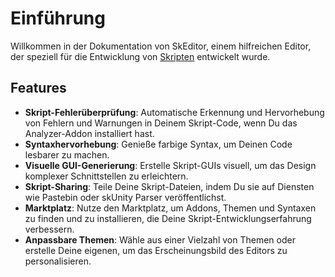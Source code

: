 # Einführung

Willkommen in der Dokumentation von SkEditor, einem hilfreichen Editor, der speziell für die Entwicklung von [Skripten](https://github.com/SkriptLang/Skript) entwickelt wurde.

## Features

- **Skript-Fehlerüberprüfung**: Automatische Erkennung und Hervorhebung von Fehlern und Warnungen in Deinem Skript-Code, wenn Du das Analyzer-Addon installiert hast.
- **Syntaxhervorhebung**: Genieße farbige Syntax, um Deinen Code lesbarer zu machen.
- **Visuelle GUI-Generierung**: Erstelle Skript-GUIs visuell, um das Design komplexer Schnittstellen zu erleichtern.
- **Skript-Sharing**: Teile Deine Skript-Dateien, indem Du sie auf Diensten wie Pastebin oder skUnity Parser veröffentlichst.
- **Marktplatz**: Nutze den Marktplatz, um Addons, Themen und Syntaxen zu finden und zu installieren, die Deine Skript-Entwicklungserfahrung verbessern.
- **Anpassbare Themen**: Wähle aus einer Vielzahl von Themen oder erstelle Deine eigenen, um das Erscheinungsbild des Editors zu personalisieren.
